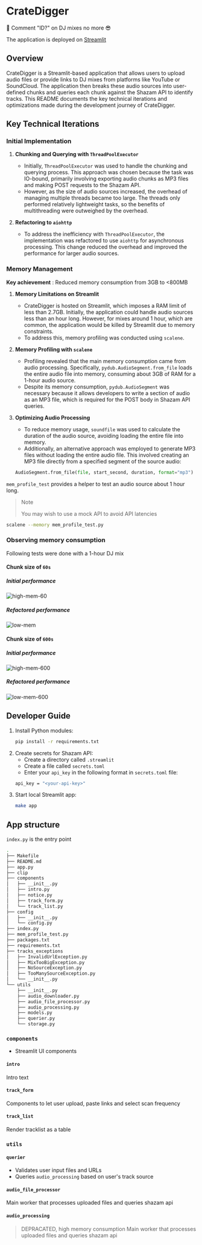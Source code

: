 # CrateDigger

🐡 Comment "ID?" on DJ mixes no more 😎

The application is deployed on [Streamlit](https://cratedigger.streamlit.app/)

## Overview

CrateDigger is a Streamlit-based application that allows users to upload audio files or provide links to DJ mixes from platforms like YouTube or SoundCloud. The application then breaks these audio sources into user-defined chunks and queries each chunk against the Shazam API to identify tracks. This README documents the key technical iterations and optimizations made during the development journey of CrateDigger.

## Key Technical Iterations

### Initial Implementation

1. **Chunking and Querying with `ThreadPoolExecutor`**
    - Initially, `ThreadPoolExecutor` was used to handle the chunking and querying process. This approach was chosen because the task was IO-bound, primarily involving exporting audio chunks as MP3 files and making POST requests to the Shazam API.
    - However, as the size of audio sources increased, the overhead of managing multiple threads became too large. The threads only performed relatively lightweight tasks, so the benefits of multithreading were outweighed by the overhead.

2. **Refactoring to `aiohttp`**
    - To address the inefficiency with `ThreadPoolExecutor`, the implementation was refactored to use `aiohttp` for asynchronous processing. This change reduced the overhead and improved the performance for larger audio sources.

### Memory Management

**Key achievement** : Reduced memory consumption from 3GB to <800MB

1. **Memory Limitations on Streamlit**
    - CrateDigger is hosted on Streamlit, which imposes a RAM limit of less than 2.7GB. Initially, the application could handle audio sources less than an hour long. However, for mixes around 1 hour, which are common, the application would be killed by Streamlit due to memory constraints.
    - To address this, memory profiling was conducted using `scalene`.

2. **Memory Profiling with `scalene`**
    - Profiling revealed that the main memory consumption came from audio processing. Specifically, `pydub.AudioSegment.from_file` loads the entire audio file into memory, consuming about 3GB of RAM for a 1-hour audio source.
    - Despite its memory consumption, `pydub.AudioSegment` was necessary because it allows developers to write a section of audio as an MP3 file, which is required for the POST body in Shazam API queries.

3. **Optimizing Audio Processing**
    - To reduce memory usage, `soundfile` was used to calculate the duration of the audio source, avoiding loading the entire file into memory.
    - Additionally, an alternative approach was employed to generate MP3 files without loading the entire audio file. This involved creating an MP3 file directly from a specified segment of the source audio:
    ```python
    AudioSegment.from_file(file, start_second, duration, format="mp3")
    ```

`mem_profile_test` provides a helper to test an audio source about 1 hour long.

> Note
>
> You may wish to use a mock API to avoid API latencies

```bash
scalene --memory mem_profile_test.py
```

### Observing memory consumption

Following tests were done with a 1-hour DJ mix

#### Chunk size of `60s`
##### Initial performance
![high-mem-60](assets/high_mem_60.png)

##### Refactored performance
![low-mem](assets/low_mem_60.png)

#### Chunk size of `600s`
##### Initial performance
![high-mem-600](assets/high_mem_600.png)

##### Refactored performance
![low-mem-600](assets/low_mem_600.png)


## Developer Guide

1. Install Python modules:
    ```bash
    pip install -r requirements.txt
    ```
2. Create secrets for Shazam API:
    - Create a directory called `.streamlit`
    - Create a file called `secrets.toml`
    - Enter your `api_key` in the following format in `secrets.toml` file:
    ```bash
    api_key = "<your-api-key>"
    ```
3. Start local Streamlit app:
    ```bash
    make app
    ```

## App structure

`index.py` is the entry point

```bash
.
├── Makefile
├── README.md
├── app.py
├── clip
├── components
│   ├── __init__.py
│   ├── intro.py
│   ├── notice.py
│   ├── track_form.py
│   └── track_list.py
├── config
│   ├── __init__.py
│   └── config.py
├── index.py
├── mem_profile_test.py
├── packages.txt
├── requirements.txt
├── tracks_exceptions
│   ├── InvalidUrlException.py
│   ├── MixTooBigException.py
│   ├── NoSourceException.py
│   ├── TooManySourceException.py
│   └── __init__.py
└── utils
    ├── __init__.py
    ├── audio_downloader.py
    ├── audio_file_processor.py
    ├── audio_processing.py
    ├── models.py
    ├── querier.py
    └── storage.py

```

### `components`
- Streamlit UI components
#### `intro`
Intro text
#### `track_form`
Components to let user upload, paste links and select scan frequency
#### `track_list`
Render tracklist as a table

### `utils`
#### `querier`
- Validates user input files and URLs
- Queries `audio_processing` based on user's track source

#### `audio_file_processor`
Main worker that processes uploaded files and queries shazam api

#### `audio_processing`
> DEPRACATED, high memory consumption
Main worker that processes uploaded files and queries shazam api